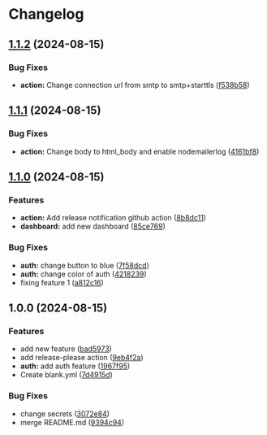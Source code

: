 # Changelog

## [1.1.2](https://github.com/geraldooi/try-github-action/compare/v1.1.1...v1.1.2) (2024-08-15)


### Bug Fixes

* **action:** Change connection url from smtp to smtp+starttls ([f538b58](https://github.com/geraldooi/try-github-action/commit/f538b5834a5e8c42e63a0b69a395ccfa774c1b05))

## [1.1.1](https://github.com/geraldooi/try-github-action/compare/v1.1.0...v1.1.1) (2024-08-15)


### Bug Fixes

* **action:** Change body to html_body and enable nodemailerlog ([4161bf8](https://github.com/geraldooi/try-github-action/commit/4161bf84494ecee640ec89e4b5be97994c4df315))

## [1.1.0](https://github.com/geraldooi/try-github-action/compare/v1.0.0...v1.1.0) (2024-08-15)


### Features

* **action:** Add release notification github action ([8b8dc11](https://github.com/geraldooi/try-github-action/commit/8b8dc11f214ffabe901010e1ac2011f9951e8442))
* **dashboard:** add new dashboard ([85ce769](https://github.com/geraldooi/try-github-action/commit/85ce769a008f6625780084c02d6d6a2ef2342c09))


### Bug Fixes

* **auth:** change button to blue ([7f58dcd](https://github.com/geraldooi/try-github-action/commit/7f58dcd77fce43a3ab541090471989717b29e34f))
* **auth:** change color of auth ([4218239](https://github.com/geraldooi/try-github-action/commit/42182399674a7ec71f9cf051a4307107271aac18))
* fixing feature 1 ([a812c16](https://github.com/geraldooi/try-github-action/commit/a812c16a19519022db94e978bf4134f59f129c0a))

## 1.0.0 (2024-08-15)


### Features

* add new feature ([bad5973](https://github.com/geraldooi/try-github-action/commit/bad5973e9f8aeb23780596fadd2b7eda55120601))
* add release-please action ([9eb4f2a](https://github.com/geraldooi/try-github-action/commit/9eb4f2aa2bae314a659d5c08f183ff0c035e1af1))
* **auth:** add auth feature ([1967f95](https://github.com/geraldooi/try-github-action/commit/1967f953130a8b2f1351ee5cd0e84291a3331943))
* Create blank.yml ([7d4915d](https://github.com/geraldooi/try-github-action/commit/7d4915dff8bfe1f6a61abe88762dce47f29ad465))


### Bug Fixes

* change secrets ([3072e84](https://github.com/geraldooi/try-github-action/commit/3072e84b25742a1309d47ee056c7640bb553be56))
* merge README.md ([9394c94](https://github.com/geraldooi/try-github-action/commit/9394c94cf1992ef01910028e1e9f7e6c8ae97b2c))
